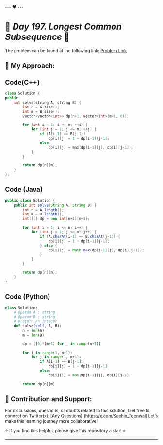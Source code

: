 --- ❤️ ---

# 🚀 _Day 197. Longest Common Subsequence_ 🧠


The problem can be found at the following link: [Problem Link](https://www.interviewbit.com/problems/longest-common-subsequence/)

## 🎯 **My Approach:**


## Code(C++)
```cpp
class Solution {
public:
    int solve(string A, string B) {
        int n = A.size();
        int m = B.size();
        vector<vector<int>> dp(n+1, vector<int>(m+1, 0));

        for (int i = 1; i <= n; ++i) {
            for (int j = 1; j <= m; ++j) {
                if (A[i-1] == B[j-1])
                    dp[i][j] = 1 + dp[i-1][j-1];
                else
                    dp[i][j] = max(dp[i-1][j], dp[i][j-1]);
            }
        }

        return dp[n][m];
    }
};

```

## Code (Java)

```java
public class Solution {
    public int solve(String A, String B) {
        int n = A.length();
        int m = B.length();
        int[][] dp = new int[n+1][m+1];

        for (int i = 1; i <= n; i++) {
            for (int j = 1; j <= m; j++) {
                if (A.charAt(i-1) == B.charAt(j-1)) {
                    dp[i][j] = 1 + dp[i-1][j-1];
                } else {
                    dp[i][j] = Math.max(dp[i-1][j], dp[i][j-1]);
                }
            }
        }

        return dp[n][m];
    }
}

```

## Code (Python)

```python
class Solution:
    # @param A : string
    # @param B : string
    # @return an integer
    def solve(self, A, B):
        n = len(A)
        m = len(B)

        dp = [[0]*(m+1) for _ in range(n+1)]

        for i in range(1, n+1):
            for j in range(1, m+1):
                if A[i-1] == B[j-1]:
                    dp[i][j] = 1 + dp[i-1][j-1]
                else:
                    dp[i][j] = max(dp[i-1][j], dp[i][j-1])

        return dp[n][m]

```



## 🎯 **Contribution and Support:**

For discussions, questions, or doubts related to this solution, feel free to connect on Twitter(x): [Any Questions] (https://x.com/Sachin_Teenwal) Let’s make this learning journey more collaborative!

⭐ If you find this helpful, please give this repository a star! ⭐

---
